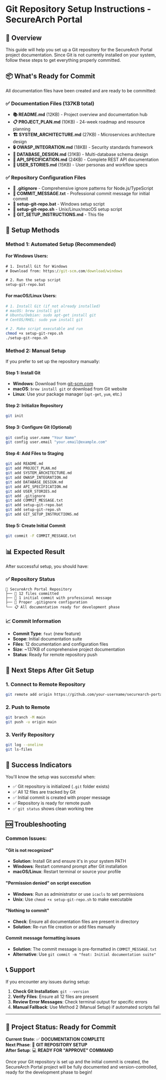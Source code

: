 # Git Repository Setup Instructions - SecureArch Portal

## 🎯 Overview

This guide will help you set up a Git repository for the SecureArch Portal project documentation. Since Git is not currently installed on your system, follow these steps to get everything properly committed.

## 📦 What's Ready for Commit

All documentation files have been created and are ready to be committed:

### ✅ Documentation Files (137KB total)
- **📚 README.md** (12KB) - Project overview and documentation hub
- **📋 PROJECT_PLAN.md** (10KB) - 24-week roadmap and resource planning
- **🏗️ SYSTEM_ARCHITECTURE.md** (27KB) - Microservices architecture design
- **🔒 OWASP_INTEGRATION.md** (18KB) - Security standards framework
- **💾 DATABASE_DESIGN.md** (31KB) - Multi-database schema design
- **🔌 API_SPECIFICATION.md** (24KB) - Complete REST API documentation
- **👥 USER_STORIES.md** (15KB) - User personas and workflow specs

### ✅ Repository Configuration Files
- **📄 .gitignore** - Comprehensive ignore patterns for Node.js/TypeScript
- **📝 COMMIT_MESSAGE.txt** - Professional commit message for initial commit
- **🔧 setup-git-repo.bat** - Windows setup script
- **🔧 setup-git-repo.sh** - Unix/Linux/macOS setup script
- **📖 GIT_SETUP_INSTRUCTIONS.md** - This file

## 🚀 Setup Methods

### Method 1: Automated Setup (Recommended)

#### For Windows Users:
```cmd
# 1. Install Git for Windows
# Download from: https://git-scm.com/download/windows

# 2. Run the setup script
setup-git-repo.bat
```

#### For macOS/Linux Users:
```bash
# 1. Install Git (if not already installed)
# macOS: brew install git
# Ubuntu/Debian: sudo apt-get install git
# CentOS/RHEL: sudo yum install git

# 2. Make script executable and run
chmod +x setup-git-repo.sh
./setup-git-repo.sh
```

### Method 2: Manual Setup

If you prefer to set up the repository manually:

#### Step 1: Install Git
- **Windows**: Download from [git-scm.com](https://git-scm.com/download/windows)
- **macOS**: `brew install git` or download from Git website
- **Linux**: Use your package manager (`apt-get`, `yum`, etc.)

#### Step 2: Initialize Repository
```bash
git init
```

#### Step 3: Configure Git (Optional)
```bash
git config user.name "Your Name"
git config user.email "your.email@example.com"
```

#### Step 4: Add Files to Staging
```bash
git add README.md
git add PROJECT_PLAN.md
git add SYSTEM_ARCHITECTURE.md
git add OWASP_INTEGRATION.md
git add DATABASE_DESIGN.md
git add API_SPECIFICATION.md
git add USER_STORIES.md
git add .gitignore
git add COMMIT_MESSAGE.txt
git add setup-git-repo.bat
git add setup-git-repo.sh
git add GIT_SETUP_INSTRUCTIONS.md
```

#### Step 5: Create Initial Commit
```bash
git commit -F COMMIT_MESSAGE.txt
```

## 📊 Expected Result

After successful setup, you should have:

### ✅ Repository Status
```
📁 SecureArch Portal Repository
├── 📝 12 files committed
├── 🎯 1 initial commit with professional message
├── 🔧 Proper .gitignore configuration
└── 📋 All documentation ready for development phase
```

### 📈 Commit Information
- **Commit Type**: `feat` (new feature)
- **Scope**: Initial documentation suite
- **Files**: 12 documentation and configuration files
- **Size**: ~137KB of comprehensive project documentation
- **Status**: Ready for remote repository push

## 🔗 Next Steps After Git Setup

### 1. Connect to Remote Repository
```bash
git remote add origin https://github.com/your-username/securearch-portal.git
```

### 2. Push to Remote
```bash
git branch -M main
git push -u origin main
```

### 3. Verify Repository
```bash
git log --oneline
git ls-files
```

## 🎉 Success Indicators

You'll know the setup was successful when:

- ✅ Git repository is initialized (`.git` folder exists)
- ✅ All 12 files are tracked by Git
- ✅ Initial commit is created with proper message
- ✅ Repository is ready for remote push
- ✅ `git status` shows clean working tree

## 🆘 Troubleshooting

### Common Issues:

#### "Git is not recognized"
- **Solution**: Install Git and ensure it's in your system PATH
- **Windows**: Restart command prompt after Git installation
- **macOS/Linux**: Restart terminal or source your profile

#### "Permission denied" on script execution
- **Windows**: Run as administrator or use `icacls` to set permissions
- **Unix**: Use `chmod +x setup-git-repo.sh` to make executable

#### "Nothing to commit"
- **Check**: Ensure all documentation files are present in directory
- **Solution**: Re-run file creation or add files manually

#### Commit message formatting issues
- **Solution**: The commit message is pre-formatted in `COMMIT_MESSAGE.txt`
- **Alternative**: Use `git commit -m "feat: Initial documentation suite"`

## 📞 Support

If you encounter any issues during setup:

1. **Check Git Installation**: `git --version`
2. **Verify Files**: Ensure all 12 files are present
3. **Review Error Messages**: Check terminal output for specific errors
4. **Manual Fallback**: Use Method 2 (Manual Setup) if automated scripts fail

---

## 🎯 Project Status: Ready for Commit

**Current State**: ✅ **DOCUMENTATION COMPLETE**  
**Next Phase**: 🚀 **GIT REPOSITORY SETUP**  
**After Setup**: 💻 **READY FOR "APPROVE" COMMAND**

Once your Git repository is set up and the initial commit is created, the SecureArch Portal project will be fully documented and version-controlled, ready for the development phase to begin! 